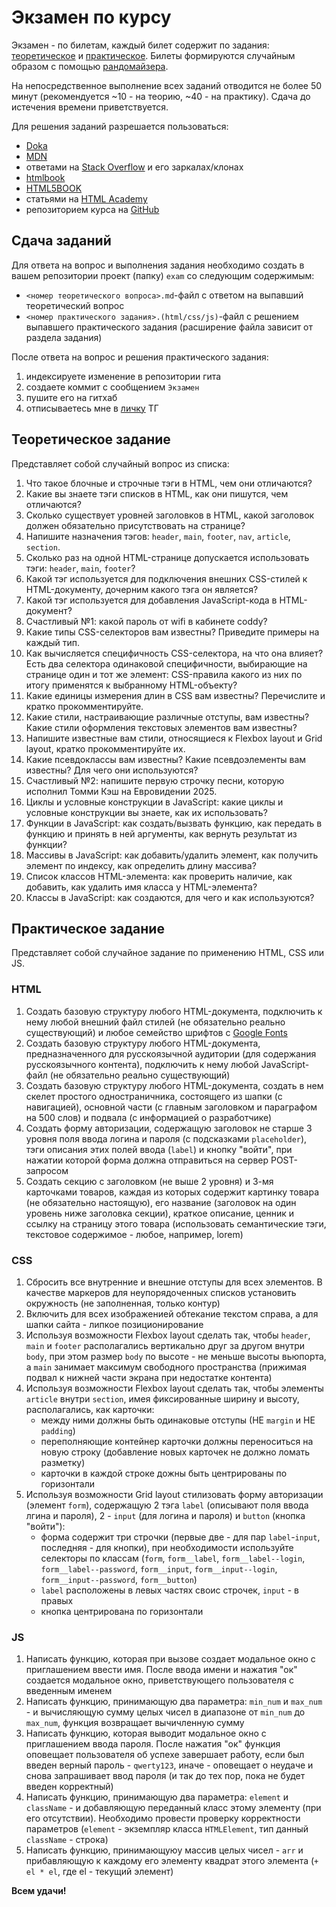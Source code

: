 # Экзамен по курсу

Экзамен - по билетам, каждый билет содержит по задания: [теоретическое](#теоретическое-задание) и [практическое](#практическое-задание). Билеты формируются случайным образом с помощью [рандомайзера](./random_task.html).

На непосредственное выполнение всех заданий отводится не более 50 минут (рекомендуется ~10 - на теорию, ~40 - на практику). Сдача до истечения времени приветствуется.

Для решения заданий разрешается пользоваться:

- [Doka](https://doka.guide/)
- [MDN](https://developer.mozilla.org/ru/)
- ответами на [Stack Overflow](https://stackoverflow.com/) и его заркалах/клонах
- [htmlbook](https://htmlbook.ru/)
- [HTML5BOOK](https://html5book.ru/)
- статьями на [HTML Academy](https://htmlacademy.ru/)
- репозиторием курса на [GitHub](https://github.com/KATEHOK/coddy)

## Сдача заданий

Для ответа на вопрос и выполнения задания необходимо создать в вашем репозитории проект (папку) `exam` со следующим содержимым:

- `<номер теоретического вопроса>.md`-файл с ответом на выпавший теоретический вопрос
- `<номер практического задания>.(html/css/js)`-файл с решением выпавшего практического задания (расширение файла зависит от раздела задания)

После ответа на вопрос и решения практического задания:

1. индексируете изменение в репозитории гита
2. создаете коммит с сообщением `Экзамен`
3. пушите его на гитхаб
4. отписываетесь мне в [личку](https://t.me/katehok_1) ТГ

## Теоретическое задание

Представляет собой случайный вопрос из списка:

1. Что такое блочные и строчные тэги в HTML, чем они отличаются?
2. Какие вы знаете тэги списков в HTML, как они пишутся, чем отличаются?
3. Сколько существует уровней заголовков в HTML, какой заголовок должен обязательно присутствовать на странице?
4. Напишите назначения тэгов: `header`, `main`, `footer`, `nav`, `article`, `section`.
5. Сколько раз на одной HTML-странице допускается использовать тэги: `header`, `main`, `footer`?
6. Какой тэг используется для подключения внешних CSS-стилей к HTML-документу, дочерним какого тэга он является? 
7. Какой тэг используется для добавления JavaScript-кода в HTML-документ?
8. Счастливый №1: какой пароль от wifi в кабинете coddy?
9. Какие типы CSS-селекторов вам известны? Приведите примеры на каждый тип.
10. Как вычисляется специфичность CSS-селектора, на что она влияет? Есть два селектора одинаковой специфичности, выбирающие на странице один и тот же элемент: CSS-правила какого из них по итогу применятся к выбранному HTML-объекту?
11. Какие единицы измерения длин в CSS вам известны? Перечислите и кратко прокомментируйте.
12. Какие стили, настраивающие различные отступы, вам известны? Какие стили оформления текстовых элементов вам известны?
13. Напишите известные вам стили, относящиеся к Flexbox layout и Grid layout, кратко прокомментируйте их.
14. Какие псевдоклассы вам известны? Какие псевдоэлементы вам известны? Для чего они используются?
15. Счастливый №2: напишите первую строчку песни, которую исполнил Томми Кэш на Евровидении 2025.
16. Циклы и условные конструкции в JavaScript: какие циклы и условные конструкции вы знаете, как их использовать? 
17. Функции в JavaScript: как создать/вызвать функцию, как передать в функцию и принять в ней аргументы, как вернуть результат из функции?
18. Массивы в JavaScript: как добавить/удалить элемент, как получить элемент по индексу, как определить длину массива?
19. Список классов HTML-элемента: как проверить наличие, как добавить, как удалить имя класса у HTML-элемента?
20. Классы в JavaScript: как создаются, для чего и как используются?  

## Практическое задание

Представляет собой случайное задание по применению HTML, CSS или JS.

### HTML

1. Создать базовую структуру любого HTML-документа, подключить к нему любой внешний файл стилей (не обязательно реально существующий) и любое семейство шрифтов с [Google Fonts](https://fonts.google.com/)
2. Создать базовую структуру любого HTML-документа, предназначенного для русскоязычной аудитории (для содержания русскоязычного контента), подключить к нему любой JavaScript-файл (не обязательно реально существующий)
3. Создать базовую структуру любого HTML-документа, создать в нем скелет простого одностраничника, состоящего из шапки (с навигацией), основной части (с главным заголовком и параграфом на 500 слов) и подвала (с информацией о разработчике)
4. Создать форму авторизации, содержащую заголовок не старше 3 уровня поля ввода логина и пароля (с подсказками `placeholder`), тэги описания этих полей ввода (`label`) и кнопку "войти", при нажатии которой форма должна отправиться на сервер POST-запросом 
5. Создать секцию с заголовком (не выше 2 уровня) и 3-мя карточками товаров, каждая из которых содержит картинку товара (не обязательно настоящую), его название (заголовок на один уровень ниже заголовка секции), краткое описание, ценник и ссылку на страницу этого товара (использовать семантические тэги, текстовое содержимое - любое, например, lorem)

### CSS

1. Сбросить все внутренние и внешние отступы для всех элементов. В качестве маркеров для неупорядоченных списков установить окружность (не заполненная, только контур)
2. Включить для всех изображенией обтекание текстом справа, а для шапки сайта - липкое позиционирование
3. Используя возможности Flexbox layout сделать так, чтобы `header`, `main` и `footer` располагались вертикально друг за другом внутри `body`, при этом размер `body` по высоте - не меньше высоты вьюпорта, а `main` занимает максимум свободного пространства (прижимая подвал к нижней части экрана при недостатке контента)
4. Используя возможности Flexbox layout сделать так, чтобы элементы `article` внутри `section`, имея фиксированные ширину и высоту, располагались, как карточки:
    - между ними должны быть одинаковые отступы (НЕ `margin` и НЕ `padding`)
    - переполняющие контейнер карточки должны переноситься на новую строку (добавление новых карточек не должно ломать разметку)
    - карточки в каждой строке дожны быть центрированы по горизонтали
5. Используя возможности Grid layout стилизовать форму авторизации (элемент `form`), содержащую 2 тэга `label` (описывают поля ввода лгина и пароля), 2 - `input` (для логина и пароля) и `button` (кнопка "войти"):
    - форма содержит три строчки (первые две - для пар `label`-`input`, последняя - для кнопки), при необходимости используйте селекторы по классам (`form`, `form__label`, `form__label--login`, `form__label--password`, `form__input`, `form__input--login`, `form__input--password`, `form__button`)
    - `label` расположены в левых частях своис строчек, `input` - в правых
    - кнопка центрирована по горизонтали

### JS

1. Написать функцию, которая при вызове создает модальное окно с приглашением ввести имя. После ввода имени и нажатия "ок" создается модальное окно, приветствующего пользователя с введенным именем
2. Написать функцию, принимающую два параметра: `min_num` и `max_num` - и вычисляющую сумму целых чисел в диапазоне от `min_num` до `max_num`, функция возвращает вычичленную сумму
3. Написать функцию, которая выводит модальное окно с приглашением ввода пароля. После нажатия "ок" функция оповещает пользователя об успехе завершает работу, если был введен верный пароль - `qwerty123`, иначе - оповещает о неудаче и снова запрашивает ввод пароля (и так до тех пор, пока не будет введен корректный)
4. Написать функцию, принимающую два параметра: `element` и `className` - и добавляющую переданный класс этому элементу (при его отсутствии). Необходимо провести проверку корректности параметров (`element` - экземпляр класса `HTMLElement`, тип данный `className` - строка)
5. Написать функцию, принимающуюу массив целых чисел - `arr` и прибавляющую к каждому его элементу квадрат этого элемента (`+ el * el`, где el - текущий элемент)

**Всем удачи!**